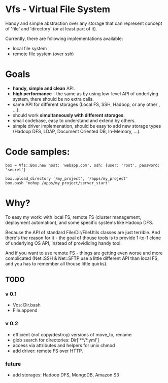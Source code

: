 # Vfs - Virtual File System

Handy and simple abstraction over any storage that can represent concept of 'file' and 'directory' (or at least part of it).

Currently, there are following implementations available:

- local file system
- remote file system (over ssh)

# Goals

- **handy, simple and clean** API.
- **high performance** - the same as by using low-level API of underlying system, there should be no extra calls.
- same API for different storages (Local FS, SSH, Hadoop, or any other , ...).
- should work **simultaneously with different storages**.
- small codebase, easy to understand and extend by others.
- simple driver implemenation, should be easy to add new storage types (Hadoop DFS, LDAP, Document Oriented DB, In-Memory, ...).

# Code samples:

    box = Vfs::Box.new host: 'webapp.com', ssh: {user: 'root', password: 'secret'}

    box.upload_directory '/my_project', '/apps/my_project'
    box.bash 'nohup /apps/my_project/server_start'

# Why?

To easy my work: with local FS, remote FS (cluster management, deployment automation), and some specific systems like Hadoop DFS.

Because the API of standard File/Dir/FileUtils classes are just terrible. And there's the reason for it - the goal of thouse tools
is to provide 1-to-1 clone of underlying OS API, instead of provididing handy tool.

And if you want to use remote FS - things are getting even worse and more complicated (Net::SSH & Net::SFTP use a little
different API than local FS, and you has to remember all thouse little quirks).
  
## TODO

### v 0.1

- Vos: Dir.bash
- File.append

### v 0.2

- efficient (not copy/destroy) versions of move_to, rename
- glob search for directories: Dir['**/*.yml']
- access via attributes and helpers for unix chmod
- add driver: remote FS over HTTP.

### future

- add storages: Hadoop DFS, MongoDB, Amazon S3

[rush]: http://github.com/adamwiggins/rush